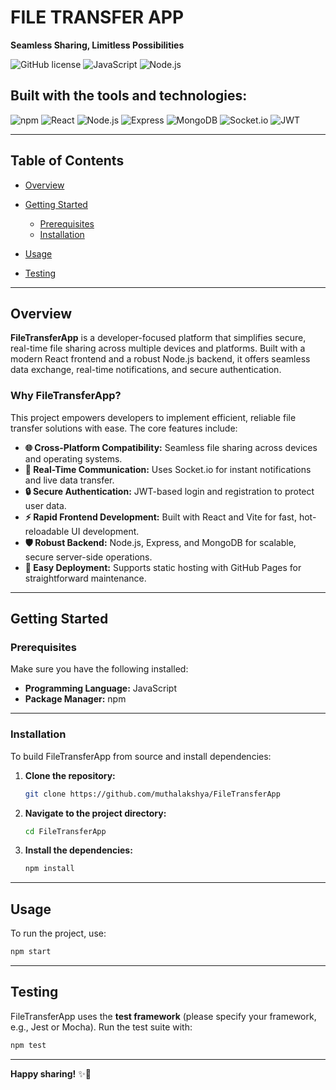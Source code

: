 

# FILE TRANSFER APP

**Seamless Sharing, Limitless Possibilities**

![GitHub license](https://img.shields.io/badge/license-MIT-blue.svg)
![JavaScript](https://img.shields.io/badge/javascript-72.5%25-yellow.svg)
![Node.js](https://img.shields.io/badge/Node.js-Backend-green.svg)

## Built with the tools and technologies:

![npm](https://img.shields.io/badge/npm-v6+-red.svg)
![React](https://img.shields.io/badge/React-Frontend-blue.svg)
![Node.js](https://img.shields.io/badge/Node.js-Backend-green.svg)
![Express](https://img.shields.io/badge/Express-Server-black.svg)
![MongoDB](https://img.shields.io/badge/MongoDB-Database-brightgreen.svg)
![Socket.io](https://img.shields.io/badge/Socket.io-Real--Time-black.svg)
![JWT](https://img.shields.io/badge/JWT-Security-orange.svg)

---

## Table of Contents

* [Overview](#overview)
* [Getting Started](#getting-started)

  * [Prerequisites](#prerequisites)
  * [Installation](#installation)
* [Usage](#usage)
* [Testing](#testing)

---

## Overview

**FileTransferApp** is a developer-focused platform that simplifies secure, real-time file sharing across multiple devices and platforms. Built with a modern React frontend and a robust Node.js backend, it offers seamless data exchange, real-time notifications, and secure authentication.

### Why FileTransferApp?

This project empowers developers to implement efficient, reliable file transfer solutions with ease. The core features include:

* **🌐 Cross-Platform Compatibility:** Seamless file sharing across devices and operating systems.
* **📡 Real-Time Communication:** Uses Socket.io for instant notifications and live data transfer.
* **🔒 Secure Authentication:** JWT-based login and registration to protect user data.
* **⚡ Rapid Frontend Development:** Built with React and Vite for fast, hot-reloadable UI development.
* **🛡️ Robust Backend:** Node.js, Express, and MongoDB for scalable, secure server-side operations.
* **🚀 Easy Deployment:** Supports static hosting with GitHub Pages for straightforward maintenance.

---

## Getting Started

### Prerequisites

Make sure you have the following installed:

* **Programming Language:** JavaScript
* **Package Manager:** npm

---

### Installation

To build FileTransferApp from source and install dependencies:

1. **Clone the repository:**

   ```bash
   git clone https://github.com/muthalakshya/FileTransferApp
   ```

2. **Navigate to the project directory:**

   ```bash
   cd FileTransferApp
   ```

3. **Install the dependencies:**

   ```bash
   npm install
   ```

---

## Usage

To run the project, use:

```bash
npm start
```

---

## Testing

FileTransferApp uses the **test framework** (please specify your framework, e.g., Jest or Mocha). Run the test suite with:

```bash
npm test
```

---

**Happy sharing!** ✨📁


